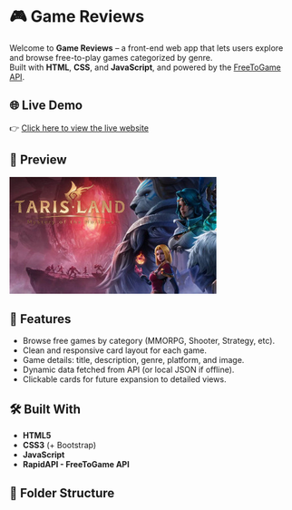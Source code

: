 # 🎮 Game Reviews

Welcome to **Game Reviews** – a front-end web app that lets users explore and browse free-to-play games categorized by genre.  
Built with **HTML**, **CSS**, and **JavaScript**, and powered by the [FreeToGame API](https://rapidapi.com/digiwalls/api/free-to-play-games-database/).

## 🌐 Live Demo

👉 [Click here to view the live website](https://zeinab818.github.io/Game-Reviews/)

## 📸 Preview

![preview](images/thumbnail.jpg)

## 🚀 Features

- Browse free games by category (MMORPG, Shooter, Strategy, etc).
- Clean and responsive card layout for each game.
- Game details: title, description, genre, platform, and image.
- Dynamic data fetched from API (or local JSON if offline).
- Clickable cards for future expansion to detailed views.

## 🛠 Built With

- **HTML5**
- **CSS3** (+ Bootstrap)
- **JavaScript**
- **RapidAPI - FreeToGame API**

## 📁 Folder Structure

